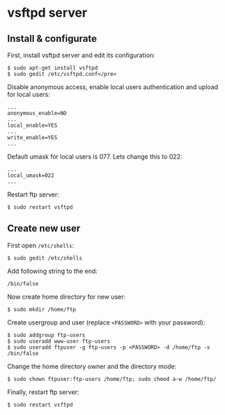 # vsftpd server

## Install & configurate

First, install vsftpd server and edit its configuration:

```
$ sudo apt-get install vsftpd
$ sudo gedit /etc/vsftpd.conf</pre>
```

Disable anonymous access, enable local users authentication and upload for local users:
```
...
anonymous_enable=NO
...
local_enable=YES
...
write_enable=YES
...
```

Default umask for local users is 077. Lets change this to 022:

```
...
local_umask=022
...
```

Restart ftp server:

```$ sudo restart vsftpd```

## Create new user

First open `/etc/shells`:

```
$ sudo gedit /etc/shells
```

Add following string to the end:

```
/bin/false
```

Now create home directory for new user:

```
$ sudo mkdir /home/ftp
```

Create usergroup and user (replace `<PASSWORD>` with your password):

```
$ sudo addgroup ftp-users
$ sudo useradd www-user ftp-users
$ sudo useradd ftpuser -g ftp-users -p <PASSWORD> -d /home/ftp -s /bin/false
```

Change the home directory owner and the directory mode:

```
$ sudo chown ftpuser:ftp-users /home/ftp; sudo chmod a-w /home/ftp/
```

Finally, restart ftp server:

```
$ sudo restart vsftpd
```
